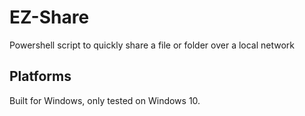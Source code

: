 # EZ-Share

Powershell script to quickly share a file or folder over a local network

## Platforms

Built for Windows, only tested on Windows 10.
